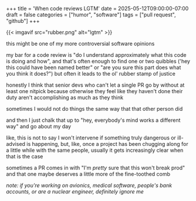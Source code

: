 +++
title = 'When code reviews LGTM'
date = 2025-05-12T09:00:00-07:00
draft = false
categories = ["humor", "software"]
tags = ["pull request", "github"]
+++

{{< imgavif src="rubber.png" alt="lgtm" >}}

this might be one of my more controversial software opinions

my bar for a code review is "do I understand approximately what this code is doing and how", and that's often enough to find one or two quibbles ('hey this could have been named better" or "are you sure this part does what you think it does?") but often it leads to the ol' rubber stamp of justice

honestly I think that senior devs who can't let a single PR go by without at least one nitpick because otherwise they feel like they haven't done their duty aren't accomplishing as much as they think

sometimes I would not do things the same way that that other person did

and then I just chalk that up to "hey, everybody's mind works a different way" and go about my day

like, this is not to say I won't intervene if something truly dangerous or ill-advised is happening, but, like, once a project has been chugging along for a little while with the same people, usually it gets increasingly clear when that is the case

sometimes a PR comes in with "I'm _pretty_ sure that this won't break prod" and that one maybe deserves a little more of the fine-toothed comb

_note: if you're working on avionics, medical software, people's bank accounts, or are a nuclear engineer, definitely ignore me_